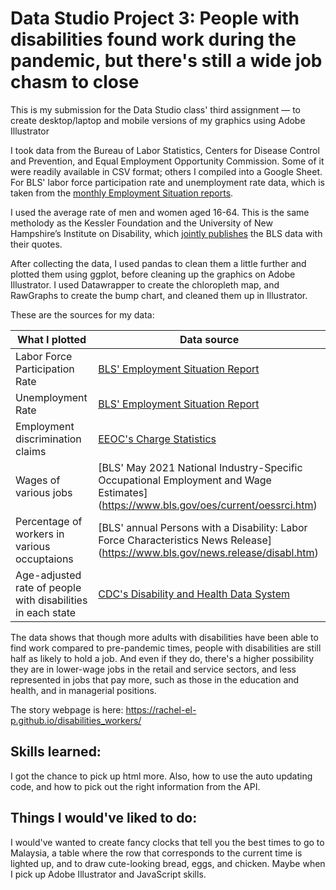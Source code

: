 # Data Studio Project 3: People with disabilities found work during the pandemic, but there's still a wide job chasm to close

This is my submission for the Data Studio class' third assignment — to create desktop/laptop and mobile versions of my graphics using Adobe Illustrator

I took data from the Bureau of Labor Statistics, Centers for Disease Control and Prevention, and  Equal Employment Opportunity Commission. Some of it were readily available in CSV format; others I compiled into a Google Sheet. For BLS' labor force participation rate and unemployment rate data, which is taken from the [monthly Employment Situation reports](https://www.bls.gov/bls/news-release/empsit.htm#2023).

I used the average rate of men and women aged 16-64. This is the same metholody as the Kessler Foundation and the University of New Hampshire’s Institute on Disability, which [jointly publishes](https://kesslerfoundation.org/press-release/ntide-january-2023-jobs-report-more-people-disabilities-are-striving-work-will) the BLS data with their quotes. 

After collecting the data, I used pandas to clean them a little further and plotted them using ggplot, before cleaning up the graphics on Adobe Illustrator. I used Datawrapper to create the chloropleth map, and RawGraphs to create the bump chart, and cleaned them up in Illustrator.

These are the sources for my data:

| What I plotted  | Data source |
| ------------- | ------------- |
| Labor Force Participation Rate | [BLS' Employment Situation Report](https://www.bls.gov/bls/news-release/empsit.htm#2023) |
| Unemployment Rate | [BLS' Employment Situation Report](https://www.bls.gov/bls/news-release/empsit.htm#2023) |
| Employment discrimination claims  | [EEOC's Charge Statistics](https://www.eeoc.gov/data/charge-statistics-charges-filed-eeoc-fy-1997-through-fy-2021) |
| Wages of various jobs | [BLS' May 2021 National Industry-Specific Occupational Employment and Wage Estimates] (https://www.bls.gov/oes/current/oessrci.htm) |
| Percentage of workers in various occuptaions | [BLS' annual Persons with a Disability: Labor Force Characteristics News Release] (https://www.bls.gov/news.release/disabl.htm) |
| Age-adjusted rate of people with disabilities in each state | [CDC's Disability and Health Data System](https://dhds.cdc.gov/LP?CategoryId=DISEST&IndicatorId=STATTYPE&ShowFootnotes=true&View=Map&yearId=YR5&stratCatId1=CAT1&stratId1=BO1&stratCatId2=&stratId2=&responseId=Q6DIS1&dataValueTypeId=AGEADJPREV&MapClassifierId=quantile&MapClassifierCount=5) |

The data shows that though more adults with disabilities have been able to find work compared to pre-pandemic times, people with disabilities are still half as likely to hold a job. And even if they do, there's a higher possibility they are in lower-wage jobs in the retail and service sectors, and less represented in jobs that pay more, such as those in the education and health, and in managerial positions. 

The story webpage is here: https://rachel-el-p.github.io/disabilities_workers/

## Skills learned: 
I got the chance to pick up html more. Also, how to use the auto updating code, and how to pick out the right information from the API. 

## Things I would've liked to do:
I would've wanted to create fancy clocks that tell you the best times to go to Malaysia, a table where the row that corresponds to the current time
is lighted up, and to draw cute-looking bread, eggs, and chicken. Maybe when I pick up Adobe Illustrator and JavaScript skills.
 

